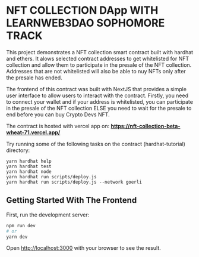 # NFT COLLECTION DApp WITH LEARNWEB3DAO SOPHOMORE TRACK

This project demonstrates a NFT collection smart contract built with hardhat and ethers. It alows selected contract addresses to get
whitelisted for NFT collection and allow them to participate in the presale of the NFT collection. Addresses that are not whitelisted
will also be able to nuy NFTs only after the presale has ended.

The frontend of this contract was built with NextJS that provides a simple user interface to allow users to interact with the contract.
Firstly, you need to connect your wallet and if your address is whitelisted, you can participate in the presale of the NFT collection
ELSE you need to wait for the presale to end before you can buy Crypto Devs NFT.

The contract is hosted with vercel app on:
<b>https://nft-collection-beta-wheat-71.vercel.app/</b>

Try running some of the following tasks on the contract (hardhat-tutorial) directory:

```shell
yarn hardhat help
yarn hardhat test
yarn hardhat node
yarn hardhat run scripts/deploy.js
yarn hardhat run scripts/deploy.js --network goerli
```

## Getting Started With The Frontend

First, run the development server:

```bash
npm run dev
# or
yarn dev
```

Open [http://localhost:3000](http://localhost:3000) with your browser to see the result.